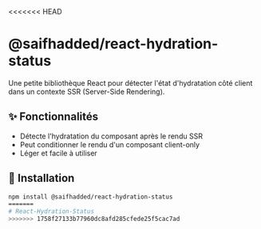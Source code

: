 <<<<<<< HEAD
# @saifhadded/react-hydration-status

Une petite bibliothèque React pour détecter l'état d'hydratation côté client dans un contexte SSR (Server-Side Rendering).

## ✨ Fonctionnalités

- Détecte l'hydratation du composant après le rendu SSR
- Peut conditionner le rendu d'un composant client-only
- Léger et facile à utiliser

## 🚀 Installation

```bash
npm install @saifhadded/react-hydration-status
=======
# React-Hydration-Status
>>>>>>> 1758f27133b77960dc8afd285cfede25f5cac7ad
